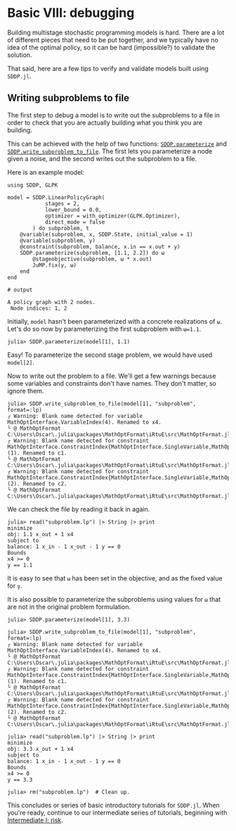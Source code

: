# Basic VIII: debugging

Building multistage stochastic programming models is hard. There are a lot of
different pieces that need to be put together, and we typically have no idea of
the optimal policy, so it can be hard (impossible?) to validate the solution.

That said, here are a few tips to verify and validate models built using
`SDDP.jl`.

## Writing subproblems to file

The first step to debug a model is to write out the subproblems to a file in
order to check that you are actually building what you think you are building.

This can be achieved with the help of two functions: [`SDDP.parameterize`](@ref)
and [`SDDP.write_subproblem_to_file`](@ref). The first lets you parameterize a
node given a noise, and the second writes out the subproblem to a file.

Here is an example model:

```jldoctest tutorial_eight
using SDDP, GLPK

model = SDDP.LinearPolicyGraph(
            stages = 2,
            lower_bound = 0.0,
            optimizer = with_optimizer(GLPK.Optimizer),
            direct_mode = false
        ) do subproblem, t
    @variable(subproblem, x, SDDP.State, initial_value = 1)
    @variable(subproblem, y)
    @constraint(subproblem, balance, x.in == x.out + y)
    SDDP.parameterize(subproblem, [1.1, 2.2]) do ω
        @stageobjective(subproblem, ω * x.out)
        JuMP.fix(y, ω)
    end
end

# output

A policy graph with 2 nodes.
 Node indices: 1, 2
```

Initially, `model` hasn't been parameterized with a concrete realizations of
`ω`. Let's do so now by parameterizing the first subproblem with `ω=1.1`.
```jldoctest tutorial_eight
julia> SDDP.parameterize(model[1], 1.1)
```
Easy! To parameterize the second stage problem, we would have used `model[2]`.

Now to write out the problem to a file. We'll get a few warnings because some
variables and constraints don't have names. They don't matter, so ignore them.

```jldoctest tutorial_eight; filter=[r" \[...\]", r"┌.*\n", r"└ \@.*\n"]
julia> SDDP.write_subproblem_to_file(model[1], "subproblem", format=:lp)
┌ Warning: Blank name detected for variable MathOptInterface.VariableIndex(4). Renamed to x4.
└ @ MathOptFormat C:\Users\Oscar\.julia\packages\MathOptFormat\iRtuE\src\MathOptFormat.jl:95
┌ Warning: Blank name detected for constraint MathOptInterface.ConstraintIndex{MathOptInterface.SingleVariable,MathOptInterface.EqualTo{Float64}}(1). Renamed to c1.
└ @ MathOptFormat C:\Users\Oscar\.julia\packages\MathOptFormat\iRtuE\src\MathOptFormat.jl:54
┌ Warning: Blank name detected for constraint MathOptInterface.ConstraintIndex{MathOptInterface.SingleVariable,MathOptInterface.GreaterThan{Float64}}(2). Renamed to c2.
└ @ MathOptFormat C:\Users\Oscar\.julia\packages\MathOptFormat\iRtuE\src\MathOptFormat.jl:54
```

We can check the file by reading it back in again.

```jldoctest tutorial_eight
julia> read("subproblem.lp") |> String |> print
minimize
obj: 1.1 x_out + 1 x4
subject to
balance: 1 x_in - 1 x_out - 1 y == 0
Bounds
x4 >= 0
y == 1.1
```

It is easy to see that `ω` has been set in the objective, and as the fixed value
for `y`.

It is also possible to parameterize the subproblems using values for `ω` that
are not in the original problem formulation.

```jldoctest tutorial_eight; filter=[r" \[...\]", r"┌.*\n", r"└ \@.*\n"]
julia> SDDP.parameterize(model[1], 3.3)

julia> SDDP.write_subproblem_to_file(model[1], "subproblem", format=:lp)
┌ Warning: Blank name detected for variable MathOptInterface.VariableIndex(4). Renamed to x4.
└ @ MathOptFormat C:\Users\Oscar\.julia\packages\MathOptFormat\iRtuE\src\MathOptFormat.jl:95
┌ Warning: Blank name detected for constraint MathOptInterface.ConstraintIndex{MathOptInterface.SingleVariable,MathOptInterface.EqualTo{Float64}}(1). Renamed to c1.
└ @ MathOptFormat C:\Users\Oscar\.julia\packages\MathOptFormat\iRtuE\src\MathOptFormat.jl:54
┌ Warning: Blank name detected for constraint MathOptInterface.ConstraintIndex{MathOptInterface.SingleVariable,MathOptInterface.GreaterThan{Float64}}(2). Renamed to c2.
└ @ MathOptFormat C:\Users\Oscar\.julia\packages\MathOptFormat\iRtuE\src\MathOptFormat.jl:54

julia> read("subproblem.lp") |> String |> print
minimize
obj: 3.3 x_out + 1 x4
subject to
balance: 1 x_in - 1 x_out - 1 y == 0
Bounds
x4 >= 0
y == 3.3

julia> rm("subproblem.lp")  # Clean up.
```

This concludes or series of basic introductory tutorials for `SDDP.jl`. When
you're ready, continue to our intermediate series of tutorials, beginning with
[Intermediate I: risk](@ref).
